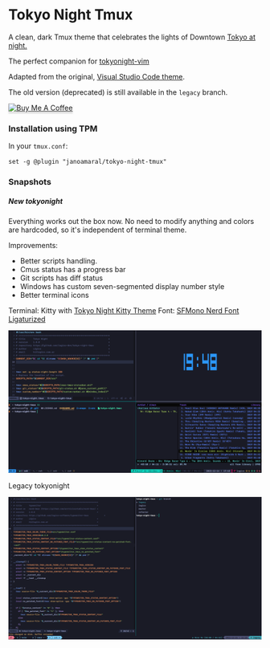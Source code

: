 # Tokyo Night Tmux

A clean, dark Tmux theme that celebrates the lights of Downtown [Tokyo at night.](https://www.google.com/search?q=tokyo+night&newwindow=1&sxsrf=ACYBGNRiOGCstG_Xohb8CgG5UGwBRpMIQg:1571032079139&source=lnms&tbm=isch&sa=X&ved=0ahUKEwiayIfIhpvlAhUGmuAKHbfRDaIQ_AUIEigB&biw=1280&bih=666&dpr=2)

The perfect companion for [tokyonight-vim](https://github.com/ghifarit53/tokyonight-vim)

Adapted from the original, [Visual Studio Code theme](https://github.com/enkia/tokyo-night-vscode-theme).

The old version (deprecated) is still available in the `legacy` branch.

<a href="https://www.buymeacoffee.com/jano" target="_blank"><img src="https://www.buymeacoffee.com/assets/img/custom_images/orange_img.png" alt="Buy Me A Coffee" style="height: 41px !important;width: 174px !important;box-shadow: 0px 3px 2px 0px rgba(190, 190, 190, 0.5) !important;-webkit-box-shadow: 0px 3px 2px 0px rgba(190, 190, 190, 0.5) !important;" ></a>

### Installation using TPM

In your `tmux.conf`:
```
set -g @plugin "janoamaral/tokyo-night-tmux"
```

### Snapshots

##### New tokyonight

Everything works out 
the box now. No need to modify anything and colors are hardcoded, so it's independent of
terminal theme.

Improvements:
- Better scripts handling.
- Cmus status has a progress bar
- Git scripts has diff status
- Windows has custom seven-segmented display number style
- Better terminal icons

Terminal: Kitty with [Tokyo Night Kitty Theme](https://github.com/davidmathers/tokyo-night-kitty-theme)
Font: [SFMono Nerd Font Ligaturized](https://github.com/shaunsingh/SFMono-Nerd-Font-Ligaturized)

![Snap 5](snaps/logico.png)

Legacy tokyonight

![Snap 4](snaps/l01.png)


